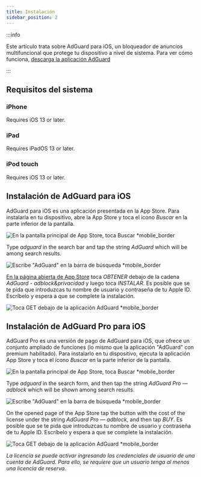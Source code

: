 ```yaml
---
title: Instalación
sidebar_position: 2
---
```


:::info

Este artículo trata sobre AdGuard para iOS, un bloqueador de anuncios multifuncional que protege tu dispositivo a nivel de sistema. Para ver cómo funciona, [descarga la aplicación AdGuard](https://agrd.io/download-kb-adblock)

:::

## Requisitos del sistema

### iPhone

Requires iOS 13 or later.

### iPad

Requires iPadOS 13 or later.

### iPod touch

Requires iOS 13 or later.

## Instalación de AdGuard para iOS

AdGuard para iOS es una aplicación presentada en la App Store. Para instalarla en tu dispositivo, abre la App Store y toca el icono *Buscar* en la parte inferior de la pantalla.

![En la pantalla principal de App Store, toca Buscar *mobile_border](https://cdn.adtidy.org/public/Adguard/kb/installation/iOS/en/1.png)

Type *adguard* in the search bar and tap the string *AdGuard* which will be among search results.

![Escribe "AdGuard" en la barra de búsqueda *mobile_border](https://cdn.adtidy.org/public/Adguard/kb/installation/iOS/en/2.png)

[En la página abierta de App Store](https://adguard.com/download.html?auto=1) toca *OBTENER* debajo de la cadena *AdGuard - adblock&privacidad* y luego toca *INSTALAR*. Es posible que se te pida que introduzcas tu nombre de usuario y contraseña de tu Apple ID. Escríbelo y espera a que se complete la instalación.

![Toca GET debajo de la aplicación AdGuard *mobile_border](https://cdn.adtidy.org/public/Adguard/kb/installation/iOS/en/3.png)

## Instalación de AdGuard Pro para iOS

AdGuard Pro es una versión de pago de AdGuard para iOS, que ofrece un conjunto ampliado de funciones (lo mismo que la aplicación "AdGuard" con premium habilitado). Para instalarlo en tu dispositivo, ejecuta la aplicación App Store y toca el ícono *Buscar* en la parte inferior de la pantalla.

![En la pantalla principal de App Store, toca Buscar *mobile_border](https://cdn.adtidy.org/public/Adguard/kb/installation/iOS/en/1.png)

Type *adguard* in the search form, and then tap the string *AdGuard Pro — adblock* which will be shown among search results.

![Escribe "AdGuard" en la barra de búsqueda *mobile_border](https://cdn.adtidy.org/public/Adguard/kb/installation/iOS/en/2.png)

On the opened page of the App Store tap the button with the cost of the license under the string *AdGuard Pro — adblock*, and then tap *BUY*. Es posible que se te pida que introduzcas tu nombre de usuario y contraseña de tu Apple ID. Escríbelo y espera a que se complete la instalación.

![Toca GET debajo de la aplicación AdGuard *mobile_border](https://cdn.adtidy.org/public/Adguard/kb/installation/iOS/en/3.png)

*La licencia se puede activar ingresando las credenciales de usuario de una cuenta de AdGuard. Para ello, se requiere que un usuario tenga al menos una licencia de reserva.*

